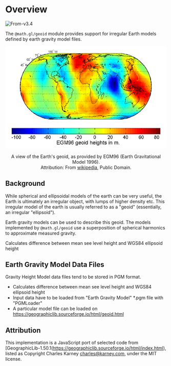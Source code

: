 # Overview

<p class="badges">
  <img src="https://img.shields.io/badge/From-v3.4-blue.svg?style=flat-square" alt="From-v3.4" />
</p>

The `@math.gl/geoid` module provides support for irregular Earth models defined by earth gravity model files.

![Earth Gravitational Model 1996](./images/Earth_Gravitational_Model_1996.png)
<center>A view of the Earth's geoid, as provided by EGM96 (Earth Gravitational Model 1996). <br/>
Attribution: From <a href="https://en.wikipedia.org/wiki/Earth_Gravitational_Model#/media/File:Earth_Gravitational_Model_1996.png">wikipedia</a>, Public Domain.</center>

## Background

While spherical and ellipsoidal models of the earth can be very useful, the Earth is ultimately an irregular object, with lumps of higher density etc. This irregular model of the earth is usually referred to as a "geoid" (essentially, an irregular "ellipsoid").

Earth gravity models can be used to describe this geoid. The models implemented by `@math.gl/geoid` use a superposition of spherical harmonics to approximate measured gravity.

Calculates difference between mean see level height and WGS84 ellipsoid height

## Earth Gravity Model Data Files

Gravity Height Model data files tend to be stored in PGM format.

- Calculates difference between mean see level height and WGS84 ellipsoid height
- Input data have to be loaded from "Earth Gravity Model" \*.pgm file with "PGMLoader"
- A particular model file can be loaded on https://geographiclib.sourceforge.io/html/geoid.html

## Attribution

This implementation is a JavaScript port of selected code from [GeographicLib-1.50.1(https://geographiclib.sourceforge.io/html/index.html), listed as Copyright Charles Karney <charles@karney.com>, under the MIT license.
